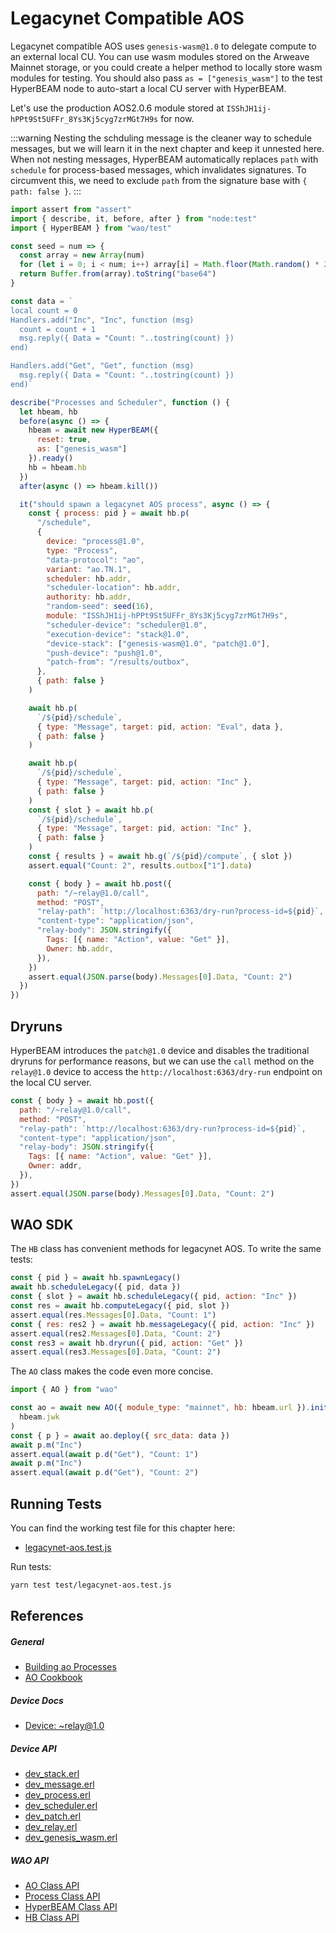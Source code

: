 # Legacynet Compatible AOS

Legacynet compatible AOS uses `genesis-wasm@1.0` to delegate compute to an external local CU. You can use wasm modules stored on the Arweave Mainnet storage, or you could create a helper method to locally store wasm modules for testing. You should also pass `as = ["genesis_wasm"]` to the test HyperBEAM node to auto-start a local CU server with HyperBEAM.

Let's use the production AOS2.0.6 module stored at `ISShJH1ij-hPPt9St5UFFr_8Ys3Kj5cyg7zrMGt7H9s` for now.

:::warning
Nesting the schduling message is the cleaner way to schedule messages, but we will learn it in the next chapter and keep it unnested here. When not nesting messages, HyperBEAM automatically replaces `path` with `schedule` for process-based messages, which invalidates signatures. To circumvent this, we need to exclude `path` from the signature base with `{ path: false }`.
:::

```js [/test/legacynet-aos.test.js]
import assert from "assert"
import { describe, it, before, after } from "node:test"
import { HyperBEAM } from "wao/test"

const seed = num => {
  const array = new Array(num)
  for (let i = 0; i < num; i++) array[i] = Math.floor(Math.random() * 256)
  return Buffer.from(array).toString("base64")
}

const data = `
local count = 0
Handlers.add("Inc", "Inc", function (msg)
  count = count + 1
  msg.reply({ Data = "Count: "..tostring(count) })
end)

Handlers.add("Get", "Get", function (msg)
  msg.reply({ Data = "Count: "..tostring(count) })
end)`

describe("Processes and Scheduler", function () {
  let hbeam, hb
  before(async () => {
    hbeam = await new HyperBEAM({ 
	  reset: true, 
	  as: ["genesis_wasm"]
	}).ready()
	hb = hbeam.hb
  })
  after(async () => hbeam.kill())

  it("should spawn a legacynet AOS process", async () => {
    const { process: pid } = await hb.p(
      "/schedule",
      {
        device: "process@1.0",
        type: "Process",
        "data-protocol": "ao",
        variant: "ao.TN.1",
        scheduler: hb.addr,
        "scheduler-location": hb.addr,
        authority: hb.addr,
        "random-seed": seed(16),
        module: "ISShJH1ij-hPPt9St5UFFr_8Ys3Kj5cyg7zrMGt7H9s",
        "scheduler-device": "scheduler@1.0",
        "execution-device": "stack@1.0",
        "device-stack": ["genesis-wasm@1.0", "patch@1.0"],
        "push-device": "push@1.0",
        "patch-from": "/results/outbox",
      },
      { path: false }
    )

    await hb.p(
      `/${pid}/schedule`,
      { type: "Message", target: pid, action: "Eval", data },
      { path: false }
    )

    await hb.p(
      `/${pid}/schedule`,
      { type: "Message", target: pid, action: "Inc" },
      { path: false }
    )
    const { slot } = await hb.p(
      `/${pid}/schedule`,
      { type: "Message", target: pid, action: "Inc" },
      { path: false }
    )
    const { results } = await hb.g(`/${pid}/compute`, { slot })
    assert.equal("Count: 2", results.outbox["1"].data)

    const { body } = await hb.post({
      path: "/~relay@1.0/call",
      method: "POST",
      "relay-path": `http://localhost:6363/dry-run?process-id=${pid}`,
      "content-type": "application/json",
      "relay-body": JSON.stringify({
        Tags: [{ name: "Action", value: "Get" }],
        Owner: hb.addr,
      }),
    })
    assert.equal(JSON.parse(body).Messages[0].Data, "Count: 2")
  })
})
```

## Dryruns

HyperBEAM introduces the `patch@1.0` device and disables the traditional dryruns for performance reasons, but we can use the `call` method on the `relay@1.0` device to access the `http://localhost:6363/dry-run` endpoint on the local CU server.

```js [/test/legacynet-aos.test.js]
const { body } = await hb.post({
  path: "/~relay@1.0/call",
  method: "POST",
  "relay-path": `http://localhost:6363/dry-run?process-id=${pid}`,
  "content-type": "application/json",
  "relay-body": JSON.stringify({
    Tags: [{ name: "Action", value: "Get" }],
    Owner: addr,
  }),
})
assert.equal(JSON.parse(body).Messages[0].Data, "Count: 2")
```

## WAO SDK

The `HB` class has convenient methods for legacynet AOS. To write the same tests:

```js [/test/legacynet-aos.test.js]
const { pid } = await hb.spawnLegacy()
await hb.scheduleLegacy({ pid, data })
const { slot } = await hb.scheduleLegacy({ pid, action: "Inc" })
const res = await hb.computeLegacy({ pid, slot })
assert.equal(res.Messages[0].Data, "Count: 1")
const { res: res2 } = await hb.messageLegacy({ pid, action: "Inc" })
assert.equal(res2.Messages[0].Data, "Count: 2")
const res3 = await hb.dryrun({ pid, action: "Get" })
assert.equal(res3.Messages[0].Data, "Count: 2")
```

The `AO` class makes the code even more concise.

```js [/test/legacynet-aos.test.js]
import { AO } from "wao"

const ao = await new AO({ module_type: "mainnet", hb: hbeam.url }).init(
  hbeam.jwk
)
const { p } = await ao.deploy({ src_data: data })
await p.m("Inc")
assert.equal(await p.d("Get"), "Count: 1")
await p.m("Inc")
assert.equal(await p.d("Get"), "Count: 2")
```

## Running Tests

You can find the working test file for this chapter here:

- [legacynet-aos.test.js](https://github.com/weavedb/wao/blob/master/dhfs-tutorial-app/test/legacynet-aos.test.js)

Run tests:

```bash [Terminal]
yarn test test/legacynet-aos.test.js
```

## References

##### General

- [Building ao Processes](https://hyperbeam.ar.io/build/building-on-ao.html)
- [AO Cookbook](https://cookbook_ao.arweave.net/)
  
##### Device Docs

- [Device: ~relay@1.0](https://hyperbeam.ar.io/build/devices/relay-at-1-0.html)
  
##### Device API

- [dev_stack.erl](https://hyperbeam.ar.io/build/devices/source-code/dev_stack.html)
- [dev_message.erl](https://hyperbeam.ar.io/build/devices/source-code/dev_message.html)
- [dev_process.erl](https://hyperbeam.ar.io/build/devices/source-code/dev_process.html)
- [dev_scheduler.erl](https://hyperbeam.ar.io/build/devices/source-code/dev_scheduler.html)
- [dev_patch.erl](https://hyperbeam.ar.io/build/devices/source-code/dev_patch.html)
- [dev_relay.erl](https://hyperbeam.ar.io/build/devices/source-code/dev_relay.html)
- [dev_genesis_wasm.erl](https://hyperbeam.ar.io/build/devices/source-code/dev_genesis_wasm.html)
  
##### WAO API

- [AO Class API](/api/ao)
- [Process Class API](/api/process)
- [HyperBEAM Class API](/api/hyperbeam)
- [HB Class API](/api/hb)
